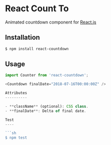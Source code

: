 React Count To
==============

Animated countdown component for [React.js](http://facebook.github.io/react/)

Installation
------------

```sh
$ npm install react-countdown
```

Usage
-----

```javascript
import Counter from 'react-countdown';

<Countdown finalDate="2018-07-16T00:00:00Z" />

Attributes
----------

- **className** (optional): CSS class.
- **finalDate**: Delta of final date.

Test
----

```sh
$ npm test
```
